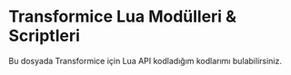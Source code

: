 # Transformice Lua Modülleri & Scriptleri
Bu dosyada Transformice için Lua API kodladığım kodlarımı bulabilirsiniz.